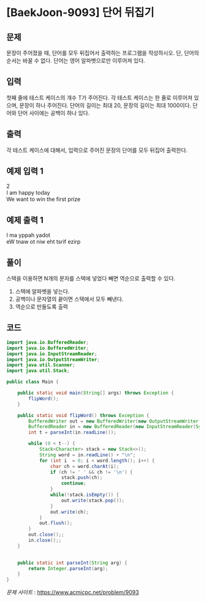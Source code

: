 

# [BaekJoon-9093] 단어 뒤집기

## 문제

문장이 주어졌을 때, 단어를 모두 뒤집어서 출력하는 프로그램을 작성하시오. 단, 단어의 순서는 바꿀 수 없다. 단어는 영어 알파벳으로만 이루어져 있다.

## 입력

첫째 줄에 테스트 케이스의 개수 T가 주어진다. 각 테스트 케이스는 한 줄로 이루어져 있으며, 문장이 하나 주어진다. 단어의 길이는 최대 20, 문장의 길이는 최대 1000이다. 단어와 단어 사이에는 공백이 하나 있다.

## 출력
각 테스트 케이스에 대해서, 입력으로 주어진 문장의 단어를 모두 뒤집어 출력한다.

## 예제 입력 1
2  
I am happy today  
We want to win the first prize  

## 예제 출력 1

I ma yppah yadot  
eW tnaw ot niw eht tsrif ezirp  


## 풀이
스택을 이용하면 N개의 문자를 스택에 넣었다 빼면 역순으로 출력할 수 있다.

1. 스택에 알파벳을 넣는다.
2. 공백이나 문자열의 끝이면 스택에서 모두 빼낸다.
3. 역순으로 만들도록 출력

## 코드

```java
import java.io.BufferedReader;
import java.io.BufferedWriter;
import java.io.InputStreamReader;
import java.io.OutputStreamWriter;
import java.util.Scanner;
import java.util.Stack;

public class Main {

    public static void main(String[] args) throws Exception {
        flipWord();
    }

    public static void flipWord() throws Exception {
        BufferedWriter out = new BufferedWriter(new OutputStreamWriter(System.out));
        BufferedReader in = new BufferedReader(new InputStreamReader(System.in));
        int t = parseInt(in.readLine());

        while (0 < t--) {
            Stack<Character> stack = new Stack<>();
            String word = in.readLine() + "\n";
            for (int i  = 0; i < word.length(); i++) {
                char ch = word.charAt(i);
                if (ch != ' ' && ch != '\n') {
                    stack.push(ch);
                    continue;
                }
                while(!stack.isEmpty()) {
                    out.write(stack.pop());
                }
                out.write(ch);
            }
            out.flush();
        }
        out.close();;
        in.close();;
    }
    

    public static int parseInt(String arg) {
        return Integer.parseInt(arg);
    }
}


```


*문제 사이트* : https://www.acmicpc.net/problem/9093
